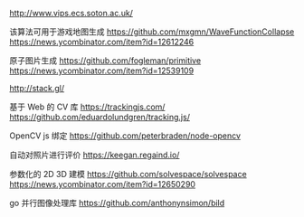 http://www.vips.ecs.soton.ac.uk/


该算法可用于游戏地图生成
https://github.com/mxgmn/WaveFunctionCollapse
https://news.ycombinator.com/item?id=12612246

原子图片生成
https://github.com/fogleman/primitive
https://news.ycombinator.com/item?id=12539109


http://stack.gl/

基于 Web 的 CV 库
https://trackingjs.com/
https://github.com/eduardolundgren/tracking.js/

OpenCV js 绑定
https://github.com/peterbraden/node-opencv

自动对照片进行评价
https://keegan.regaind.io/


参数化的 2D 3D 建模
https://github.com/solvespace/solvespace
https://news.ycombinator.com/item?id=12650290



go 并行图像处理库
https://github.com/anthonynsimon/bild
